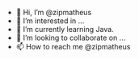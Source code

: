 - 👋 Hi, I’m @zipmatheus
- 👀 I’m interested in ...
- 🌱 I’m currently learning Java.
- 💞️ I’m looking to collaborate on ...
- 📫 How to reach me @zipmatheus

<!---
zipmatheus/zipmatheus is a ✨ special ✨ repository because its `README.md` (this file) appears on your GitHub profile.
You can click the Preview link to take a look at your changes.
--->
